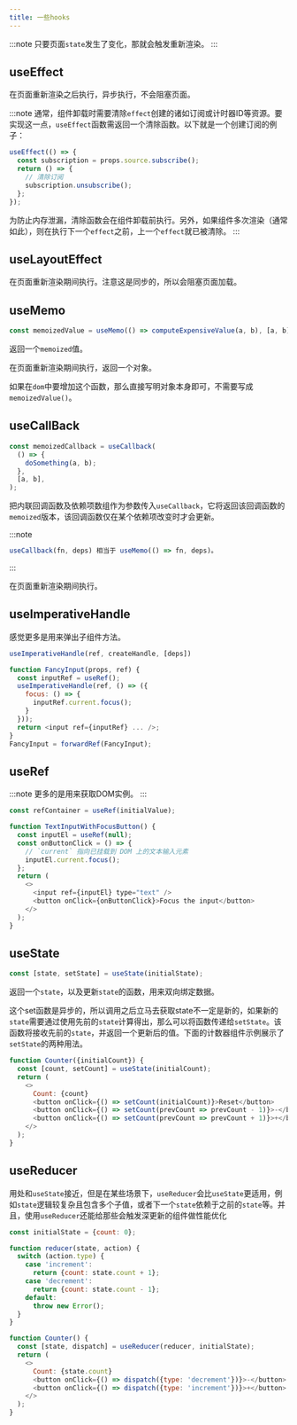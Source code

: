 ```yaml
---
title: 一些hooks
---
```


:::note
只要页面`state`发生了变化，那就会触发重新渲染。
:::

## useEffect

在页面重新渲染之后执行，异步执行，不会阻塞页面。

:::note
通常，组件卸载时需要清除`effect`创建的诸如订阅或计时器ID等资源。要实现这一点，`useEffect`函数需返回一个清除函数。以下就是一个创建订阅的例子：
```js
useEffect(() => {
  const subscription = props.source.subscribe();
  return () => {
    // 清除订阅
    subscription.unsubscribe();
  };
});
```
为防止内存泄漏，清除函数会在组件卸载前执行。另外，如果组件多次渲染（通常如此），则在执行下一个`effect`之前，上一个`effect`就已被清除。
:::

## useLayoutEffect

在页面重新渲染期间执行。注意这是同步的，所以会阻塞页面加载。

## useMemo

```js
const memoizedValue = useMemo(() => computeExpensiveValue(a, b), [a, b]);
```

返回一个`memoized`值。

在页面重新渲染期间执行，返回一个对象。

如果在`dom`中要增加这个函数，那么直接写明对象本身即可，不需要写成`memoizedValue()`。

## useCallBack

```js
const memoizedCallback = useCallback(
  () => {
    doSomething(a, b);
  },
  [a, b],
);
```

把内联回调函数及依赖项数组作为参数传入`useCallback`，它将返回该回调函数的`memoized`版本，该回调函数仅在某个依赖项改变时才会更新。

:::note
```js
useCallback(fn, deps) 相当于 useMemo(() => fn, deps)。
```
:::

在页面重新渲染期间执行。

## useImperativeHandle

感觉更多是用来弹出子组件方法。

```js
useImperativeHandle(ref, createHandle, [deps])
```

```js
function FancyInput(props, ref) {
  const inputRef = useRef();
  useImperativeHandle(ref, () => ({
    focus: () => {
      inputRef.current.focus();
    }
  }));
  return <input ref={inputRef} ... />;
}
FancyInput = forwardRef(FancyInput);
```

## useRef

:::note
更多的是用来获取DOM实例。
:::

```js
const refContainer = useRef(initialValue);
```

```js
function TextInputWithFocusButton() {
  const inputEl = useRef(null);
  const onButtonClick = () => {
    // `current` 指向已挂载到 DOM 上的文本输入元素
    inputEl.current.focus();
  };
  return (
    <>
      <input ref={inputEl} type="text" />
      <button onClick={onButtonClick}>Focus the input</button>
    </>
  );
}
```

## useState

```js
const [state, setState] = useState(initialState);
```

返回一个`state`，以及更新`state`的函数，用来双向绑定数据。

这个set函数是异步的，所以调用之后立马去获取state不一定是新的，如果新的`state`需要通过使用先前的`state`计算得出，那么可以将函数传递给`setState`。该函数将接收先前的`state`，并返回一个更新后的值。下面的计数器组件示例展示了`setState`的两种用法。

```js
function Counter({initialCount}) {
  const [count, setCount] = useState(initialCount);
  return (
    <>
      Count: {count}
      <button onClick={() => setCount(initialCount)}>Reset</button>
      <button onClick={() => setCount(prevCount => prevCount - 1)}>-</button>
      <button onClick={() => setCount(prevCount => prevCount + 1)}>+</button>
    </>
  );
}
```

## useReducer

用处和`useState`接近，但是在某些场景下，`useReducer`会比`useState`更适用，例如`state`逻辑较复杂且包含多个子值，或者下一个`state`依赖于之前的`state`等。并且，使用`useReducer`还能给那些会触发深更新的组件做性能优化

```js
const initialState = {count: 0};

function reducer(state, action) {
  switch (action.type) {
    case 'increment':
      return {count: state.count + 1};
    case 'decrement':
      return {count: state.count - 1};
    default:
      throw new Error();
  }
}

function Counter() {
  const [state, dispatch] = useReducer(reducer, initialState);
  return (
    <>
      Count: {state.count}
      <button onClick={() => dispatch({type: 'decrement'})}>-</button>
      <button onClick={() => dispatch({type: 'increment'})}>+</button>
    </>
  );
}
```